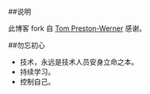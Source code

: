 ##说明

此博客 fork 自 [Tom Preston-Werner](https://github.com/mojombo/tpw)  感谢。

##勿忘初心

- 技术，永远是技术人员安身立命之本。
- 持续学习。
- 控制自己。
